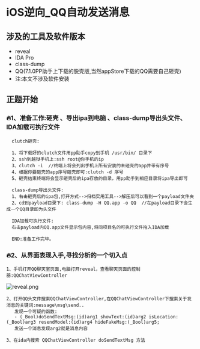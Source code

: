  iOS逆向_QQ自动发送消息
===================================


涉及的工具及软件版本
-----------------------------------
* reveal
* IDA Pro
* class-dump
* QQ(7.1.0PP助手上下载的脱壳版,当然appStore下载的QQ需要自己砸壳)
* 注:本文不涉及软件安装

正题开始
-----------------------------------
### 🔥1、准备工作:砸壳 、导出ipa到电脑 、class-dump导出头文件、IDA加载可执行文件
      clutch砸壳:
      
      1、将下载好的clutch文件用pp助手copy到手机 /usr/bin/ 目录下
      2、ssh到越狱手机上:ssh root@你手机的ip
      3、clutch -i  //终端上将会列出手机上所有安装的未砸壳的app并带有序号
      4、根据你要砸壳的app序号砸壳即可:clutch -d 序号
      5、砸壳结束终端将会显示砸壳后的ipa存放的目录，用pp助手到相应目录将ipa导出即可
      
      class-dump导出头文件:
      1、右击砸壳后的ipa包,打开方式-->归档实用工具-->解压后可以看到一个payload文件夹
      2、cd到payload目录下: class-dump -H QQ.app -o QQ  //在payload目录下会生成一个QQ目录即为头文件
      
      IDA加载可执行文件:
      右击payload内QQ.app文件显示包内容,将同项目名的可执行文件拖入IDA加载
      
      END:准备工作完毕。
        

### 🔥2、从界面表现入手,寻找分析的一个切入点
    1、手机打开QQ聊天室页面,电脑打开reveal，查看聊天页面的控制器:QQChatViewController
   ![reveal.png](https://github.com/ShawnJiFreeMan/AutoSendQQMsg/tree/master/image/reveal.png)
    
    2、打开QQ头文件搜索QQChatViewController,在QQChatViewController下搜索关于发消息的关键词:message\msg\send..
       发现一个可疑的函数:
       - (_Bool)doSendTextMsg:(id)arg1 showText:(id)arg2 isLocation:(_Bool)arg3 resendModel:(id)arg4 hideFakeMsg:(_Bool)arg5;
       发送一个消息发现arg2就是消息内容
       
    3、在ida内搜索 QQChatViewController doSendTextMsg 方法
    
